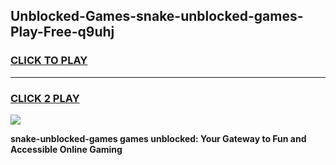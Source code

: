 
## Unblocked-Games-snake-unblocked-games-Play-Free-q9uhj
<h3>
<a href="https://premium76.site?title=snake-unblocked-games&ref=21A">CLICK TO PLAY</a></h3>
<hr>

<h3>
<a href="https://premium76.site?title=snake-unblocked-games&ref=21A">CLICK 2 PLAY</a>
  
</h3>

<a href="https://premium76.site?title=snake-unblocked-games&ref=21A"><img src="https://clearcache.store/games.png"></a>


**snake-unblocked-games games unblocked: Your Gateway to Fun and Accessible Online Gaming**
